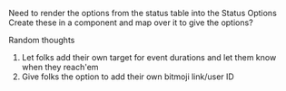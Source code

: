Need to render the options from the status table into the Status Options
  Create these in a component and map over it to give the options?


Random thoughts
  1. Let folks add their own target for event durations and let them know when they reach'em
  2. Give folks the option to add their own bitmoji link/user ID
